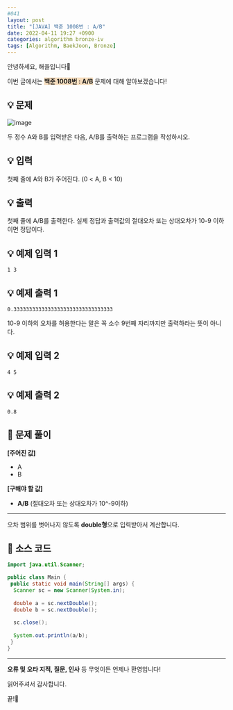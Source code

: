 ```yaml
---
#041
layout: post
title: "[JAVA] 백준 1008번 : A/B"
date: 2022-04-11 19:27 +0900
categories: algorithm bronze-iv
tags: [Algorithm, BaekJoon, Bronze]
---
```


안녕하세요, 해을입니다🦖

이번 글에서는 <span style="background-color:#f7ddbe">**백준 1008번 : A/B**</span> 문제에 대해 알아보겠습니다!

## 💡 문제

![image](https://user-images.githubusercontent.com/39720852/164689137-8c90835a-2e22-4d04-a371-12d651d71c82.png)

두 정수 A와 B를 입력받은 다음, A/B를 출력하는 프로그램을 작성하시오.

## 💡 입력

첫째 줄에 A와 B가 주어진다. (0 < A, B < 10)

## 💡 출력

첫째 줄에 A/B를 출력한다. 실제 정답과 출력값의 절대오차 또는 상대오차가 10-9 이하이면 정답이다.

## 💡 예제 입력 1

```
1 3
```

## 💡 예제 출력 1

```
0.33333333333333333333333333333333
```

10-9 이하의 오차를 허용한다는 말은 꼭 소수 9번째 자리까지만 출력하라는 뜻이 아니다.

## 💡 예제 입력 2

```
4 5
```

## 💡 예제 출력 2

```
0.8
```

## 🚩 문제 풀이

**[주어진 값]**

* A
* B

**[구해야 할 값]**

* **A/B** (절대오차 또는 상대오차가 10^-9이하)

---

오차 범위를 벗어나지 않도록 **double형**으로 입력받아서 계산합니다.

## 🚩 소스 코드

``` java
import java.util.Scanner;

public class Main {
 public static void main(String[] args) {  
  Scanner sc = new Scanner(System.in);
  
  double a = sc.nextDouble();
  double b = sc.nextDouble();
  
  sc.close();
  
  System.out.println(a/b);
 }
}
```

---

**오류 및 오타 지적, 질문, 인사** 등 무엇이든 언제나 환영입니다!

읽어주셔서 감사합니다.

끝!🦕
